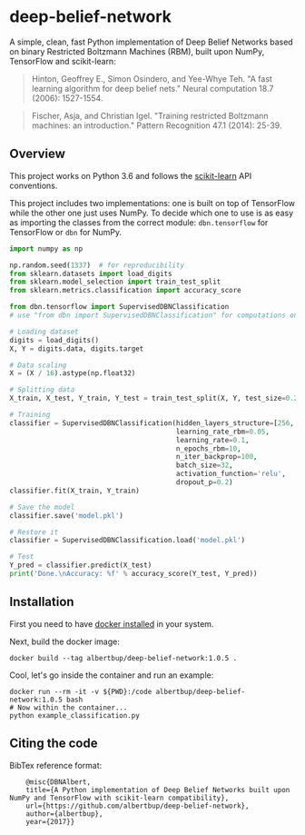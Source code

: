 # deep-belief-network
A simple, clean, fast Python implementation of Deep Belief Networks based on binary Restricted Boltzmann Machines (RBM), built upon NumPy, TensorFlow and scikit-learn:
> Hinton, Geoffrey E., Simon Osindero, and Yee-Whye Teh. "A fast learning algorithm for deep belief nets." Neural computation 18.7 (2006): 1527-1554.

> Fischer, Asja, and Christian Igel. "Training restricted Boltzmann machines: an introduction." Pattern Recognition 47.1 (2014): 25-39.

## Overview
This project works on Python 3.6 and follows the [scikit-learn](http://scikit-learn.org) API conventions.

This project includes two implementations: one is built on top of TensorFlow while the other one just uses NumPy. To decide which one to use is as easy as importing the classes from the correct module: ```dbn.tensorflow``` for TensorFlow or  ```dbn``` for NumPy.
```python
import numpy as np

np.random.seed(1337)  # for reproducibility
from sklearn.datasets import load_digits
from sklearn.model_selection import train_test_split
from sklearn.metrics.classification import accuracy_score

from dbn.tensorflow import SupervisedDBNClassification
# use "from dbn import SupervisedDBNClassification" for computations on CPU with numpy

# Loading dataset
digits = load_digits()
X, Y = digits.data, digits.target

# Data scaling
X = (X / 16).astype(np.float32)

# Splitting data
X_train, X_test, Y_train, Y_test = train_test_split(X, Y, test_size=0.2, random_state=0)

# Training
classifier = SupervisedDBNClassification(hidden_layers_structure=[256, 256],
                                         learning_rate_rbm=0.05,
                                         learning_rate=0.1,
                                         n_epochs_rbm=10,
                                         n_iter_backprop=100,
                                         batch_size=32,
                                         activation_function='relu',
                                         dropout_p=0.2)
classifier.fit(X_train, Y_train)

# Save the model
classifier.save('model.pkl')

# Restore it
classifier = SupervisedDBNClassification.load('model.pkl')

# Test
Y_pred = classifier.predict(X_test)
print('Done.\nAccuracy: %f' % accuracy_score(Y_test, Y_pred))
```

## Installation
First you need to have [docker installed](https://docs.docker.com/get-docker/) in your system.

Next, build the docker image:

    docker build --tag albertbup/deep-belief-network:1.0.5 .

Cool, let's go inside the container and run an example:
    
    docker run --rm -it -v ${PWD}:/code albertbup/deep-belief-network:1.0.5 bash
    # Now within the container...
    python example_classification.py
        
## Citing the code
BibTex reference format:

        @misc{DBNAlbert,
        title={A Python implementation of Deep Belief Networks built upon NumPy and TensorFlow with scikit-learn compatibility},
        url={https://github.com/albertbup/deep-belief-network},
        author={albertbup},
        year={2017}}

 
